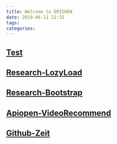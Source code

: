 ```yaml
---
title: Welcome to ERISHEN
date: 2019-06-11 22:15
tags:
categories:
---
```


## [Test](/webapp/skeleton/hybrid/test.html)

## [Research-LozyLoad](/webapp/skeleton/hybrid/research/lazyload.html)

## [Research-Bootstrap](/webapp/skeleton/hybrid/research/bootstrap.html)

## [Apiopen-VideoRecommend](/webapp/skeleton/hybrid/apiopen/videoRecommend.html)

## [Github-Zeit](/webapp/skeleton/hybrid/github/zeit.html)
